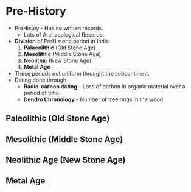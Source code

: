 # Pre-History

* PreHistoy - Has no written records.
    * Lots of Archaeological Records.
* **Division** of PreHistoric period in India
    1. **Palaeolithic** (Old Stone Age)
    2. **Mesolithic** (Middle Stone Age)
    3. **Neolithic** (New Stone Age)
    4. **Metal Age**
* These periods not uniform throught the subcontinent.
* Dating done through
    * **Radio-carbon dating** - Loss of carbon in organic material over a period of time.
    * **Dendro Chronology** - Number of tree rings in the wood.

<!-- Need Map of Pre-Historic Sites in India -->

## Paleolithic (Old Stone Age)

## Mesolithic (Middle Stone Age)

## Neolithic Age (New Stone Age)

## Metal Age